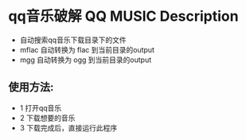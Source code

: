 # qq音乐破解 QQ MUSIC Description
* 自动搜索qq音乐下载目录下的文件
* mflac 自动转换为 flac 到当前目录的output
* mgg 自动转换为 ogg 到当前目录的output

## 使用方法:
* 1 打开qq音乐
* 2 下载想要的音乐
* 3 下载完成后，直接运行此程序
